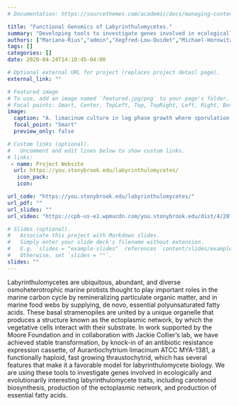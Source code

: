 ```yaml
---
# Documentation: https://sourcethemes.com/academic/docs/managing-content/

title: "Functional Genomics of Labyrinthulomycetes."
summary: "Developing tools to investigate genes involved in ecologically and evolutionarily interesting labyrinthulomycete traits, including carotenoid biosynthesis and the production of the ectoplasmic network."
authors: ["Mariana-Rius","admin","Xegfred-Lou-Quidet","Michael-Horowitz","Anbarasu-Karthikaichamy"]
tags: []
categories: []
date: 2020-04-24T14:10:45-04:00

# Optional external URL for project (replaces project detail page).
external_link: ""

# Featured image
# To use, add an image named `featured.jpg/png` to your page's folder.
# Focal points: Smart, Center, TopLeft, Top, TopRight, Left, Right, BottomLeft, Bottom, BottomRight.
image:
  caption: "A. limacinum culture in log phase growth where sporulation has taken place. Zoospores are somewhat ovoid in shape and can swim at great speed. A great variability in cell size exists within the culture; the zoospores are 5-8 μm wide, whilst the largest vegetative cells are 20-32 μm wide."
  focal_point: "Smart"
  preview_only: false

# Custom links (optional).
#   Uncomment and edit lines below to show custom links.
# links:
 - name: Project Website
  url: https://you.stonybrook.edu/labyrinthulomycetes/
   icon_pack: 
   icon: 

url_code: "https://you.stonybrook.edu/labyrinthulomycetes/"
url_pdf: ""
url_slides: ""
url_video: "https://cpb-us-e1.wpmucdn.com/you.stonybrook.edu/dist/4/2073/files/2017/03/field22-1wx9sjn.gif"

# Slides (optional).
#   Associate this project with Markdown slides.
#   Simply enter your slide deck's filename without extension.
#   E.g. `slides = "example-slides"` references `content/slides/example-slides.md`.
#   Otherwise, set `slides = ""`.
slides: ""
---
```

Labyrinthulomycetes are ubiquitous, abundant, and diverse osmoheterotrophic marine protists thought to play important roles in the marine carbon cycle by remineralizing particulate organic matter, and in marine food webs by supplying, de novo, essential polyunsaturated fatty acids. These basal stramenopiles are united by a unique organelle that produces a structure known as the ectoplasmic network, by which the vegetative cells interact with their substrate. In work supported by the Moore Foundation and in collaboration with Jackie Collier’s lab, we have achieved stable transformation, by knock-in of an antibiotic resistance expression cassette, of Aurantiochytrium limacinum ATCC MYA-1381, a functionally haploid, fast growing thraustochytrid, which has several features that make it a favorable model for labyrinthulomycete biology. We are using these tools to investigate genes involved in ecologically and evolutionarily interesting labyrinthulomycete traits, including carotenoid biosynthesis, production of the ectoplasmic network, and production of essential fatty acids.